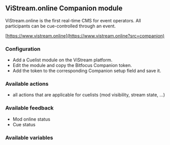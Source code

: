 ## ViStream.online Companion module

ViStream.online is the first real-time CMS for event operators. All participants can be cue-controlled through an event.

[https://www.vistream.online](https://www.vistream.online?src=companion)

### Configuration

- Add a Cuelist module on the ViStream platform.
- Edit the module and copy the Bitfocus Companion token.
- Add the token to the corresponding Companion setup field and save it.

### Available actions

- all actions that are applicable for cuelists (mod visibility, stream state, ...)

### Available feedback

- Mod online status
- Cue status

### Available variables
